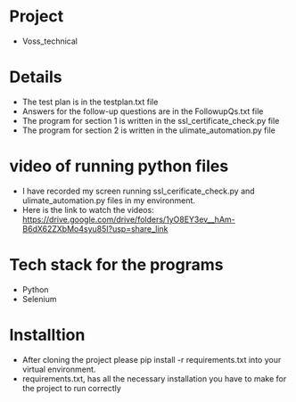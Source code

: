 # Project
- Voss_technical

# Details
- The test plan is in the testplan.txt file
- Answers for the follow-up questions are in the FollowupQs.txt file
- The program for section 1 is written in the ssl_certificate_check.py file 
- The program for section 2 is written in the ulimate_automation.py file 

# video of running python files
- I have recorded my screen running ssl_cerificate_check.py and ulimate_automation.py files in my environment. 
- Here is the link to watch the videos: https://drive.google.com/drive/folders/1yO8EY3ev__hAm-B6dX62ZXbMo4syu85I?usp=share_link

# Tech stack for the programs 
- Python 
- Selenium

# Installtion
- After cloning the project please pip install -r requirements.txt into your virtual environment.
- requirements.txt, has all the necessary installation you have to make for the project to run correctly
